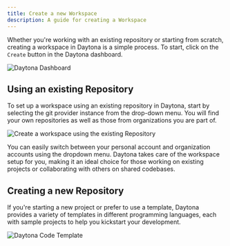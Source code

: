 ```yaml
---
title: Create a new Workspace
description: A guide for creating a Workspace
---
```


Whether you're working with an existing repository or starting from scratch, creating a workspace in Daytona is a simple process. To start, click on the `Create` button in the Daytona dashboard.

![Daytona Dashboard](/Workspace.png)

## Using an existing Repository

To set up a workspace using an existing repository in Daytona, start by selecting the git provider instance from the drop-down menu. You will find your own repositories as well as those from organizations you are part of.

![Create a workspace using the existing Repository](/existingrepo.png)

You can easily switch between your personal account and organization accounts using the dropdown menu. Daytona takes care of the workspace setup for you, making it an ideal choice for those working on existing projects or collaborating with others on shared codebases.


## Creating a new Repository

If you're starting a new project or prefer to use a template, Daytona provides a variety of templates in different programming languages, each with sample projects to help you kickstart your development.

![Daytona Code Template](/codetemplate.png)